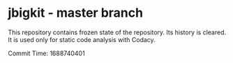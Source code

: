 # jbigkit - master branch

This repository contains frozen state of the repository.
Its history is cleared. It is used only for static code
analysis with Codacy.

Commit Time: 1688740401